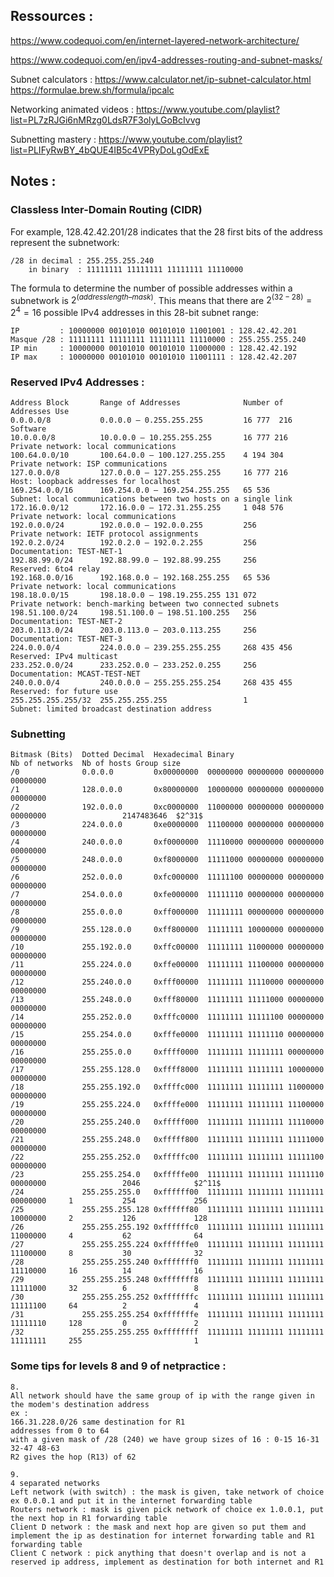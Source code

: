## Ressources : ##

https://www.codequoi.com/en/internet-layered-network-architecture/

https://www.codequoi.com/en/ipv4-addresses-routing-and-subnet-masks/

Subnet calculators : 
https://www.calculator.net/ip-subnet-calculator.html
https://formulae.brew.sh/formula/ipcalc

Networking animated videos : https://www.youtube.com/playlist?list=PL7zRJGi6nMRzg0LdsR7F3olyLGoBcIvvg

Subnetting mastery :
https://www.youtube.com/playlist?list=PLIFyRwBY_4bQUE4IB5c4VPRyDoLgOdExE

## Notes : ##


### Classless Inter-Domain Routing (CIDR)

For example, 128.42.42.201/28 indicates that the 28 first bits of the address represent the subnetwork:
```
/28 in decimal : 255.255.255.240
	in binary  : 11111111 11111111 11111111 11110000
```
 The formula to determine the number of possible addresses within a subnetwork is $2^(address length – mask)$. 
 This means that there are $2^(32-28) = 2^4 = 16$ possible IPv4 addresses in this 28-bit subnet range:

```
IP         : 10000000 00101010 00101010 11001001 : 128.42.42.201
Masque /28 : 11111111 11111111 11111111 11110000 : 255.255.255.240
IP min     : 10000000 00101010 00101010 11000000 : 128.42.42.192
IP max     : 10000000 00101010 00101010 11001111 : 128.42.42.207
```

### Reserved IPv4 Addresses :
```
Address Block		Range of Addresses				Number of Addresses	Use
0.0.0.0/8			0.0.0.0 – 0.255.255.255			16 777 	216			Software
10.0.0.0/8			10.0.0.0 – 10.255.255.255		16 777 216			Private network: local communications
100.64.0.0/10		100.64.0.0 – 100.127.255.255	4 194 304			Private network: ISP communications
127.0.0.0/8			127.0.0.0 – 127.255.255.255		16 777 216			Host: loopback addresses for localhost
169.254.0.0/16		169.254.0.0 – 169.254.255.255	65 536				Subnet: local communications between two hosts on a single link
172.16.0.0/12		172.16.0.0 – 172.31.255.255		1 048 576			Private network: local communications
192.0.0.0/24		192.0.0.0 – 192.0.0.255			256					Private network: IETF protocol assignments
192.0.2.0/24		192.0.2.0 – 192.0.2.255			256					Documentation: TEST-NET-1
192.88.99.0/24		192.88.99.0 – 192.88.99.255		256					Reserved: 6to4 relay
192.168.0.0/16		192.168.0.0 – 192.168.255.255	65 536				Private network: local communications
198.18.0.0/15		198.18.0.0 – 198.19.255.255	131 072					Private network: bench-marking between two connected subnets
198.51.100.0/24		198.51.100.0 – 198.51.100.255	256					Documentation: TEST-NET-2
203.0.113.0/24		203.0.113.0 – 203.0.113.255		256					Documentation: TEST-NET-3
224.0.0.0/4			224.0.0.0 – 239.255.255.255		268 435 456			Reserved: IPv4 multicast
233.252.0.0/24		233.252.0.0 – 233.252.0.255		256					Documentation: MCAST-TEST-NET
240.0.0.0/4			240.0.0.0 – 255.255.255.254		268 435 455			Reserved: for future use
255.255.255.255/32	255.255.255.255					1					Subnet: limited broadcast destination address
```

### Subnetting
```
Bitmask (Bits)	Dotted Decimal	Hexadecimal	Binary								Nb of networks	Nb of hosts	Group size
/0				0.0.0.0			0x00000000	00000000 00000000 00000000 00000000												
/1				128.0.0.0		0x80000000	10000000 00000000 00000000 00000000												
/2				192.0.0.0		0xc0000000	11000000 00000000 00000000 00000000					2147483646	$2^31$	
/3				224.0.0.0		0xe0000000	11100000 00000000 00000000 00000000
/4				240.0.0.0		0xf0000000	11110000 00000000 00000000 00000000
/5				248.0.0.0		0xf8000000	11111000 00000000 00000000 00000000
/6				252.0.0.0		0xfc000000	11111100 00000000 00000000 00000000
/7				254.0.0.0		0xfe000000	11111110 00000000 00000000 00000000
/8				255.0.0.0		0xff000000	11111111 00000000 00000000 00000000
/9				255.128.0.0		0xff800000	11111111 10000000 00000000 00000000
/10				255.192.0.0		0xffc00000	11111111 11000000 00000000 00000000
/11				255.224.0.0		0xffe00000	11111111 11100000 00000000 00000000
/12				255.240.0.0		0xfff00000	11111111 11110000 00000000 00000000
/13				255.248.0.0		0xfff80000	11111111 11111000 00000000 00000000
/14				255.252.0.0		0xfffc0000	11111111 11111100 00000000 00000000
/15				255.254.0.0		0xfffe0000	11111111 11111110 00000000 00000000
/16				255.255.0.0		0xffff0000	11111111 11111111 00000000 00000000
/17				255.255.128.0	0xffff8000	11111111 11111111 10000000 00000000
/18				255.255.192.0	0xffffc000	11111111 11111111 11000000 00000000
/19				255.255.224.0	0xffffe000	11111111 11111111 11100000 00000000
/20				255.255.240.0	0xfffff000	11111111 11111111 11110000 00000000
/21				255.255.248.0	0xfffff800	11111111 11111111 11111000 00000000
/22				255.255.252.0	0xfffffc00	11111111 11111111 11111100 00000000
/23				255.255.254.0	0xfffffe00	11111111 11111111 11111110 00000000					2046			$2^11$
/24				255.255.255.0	0xffffff00	11111111 11111111 11111111 00000000		1			254				256
/25				255.255.255.128	0xffffff80	11111111 11111111 11111111 10000000		2			126				128
/26				255.255.255.192	0xffffffc0	11111111 11111111 11111111 11000000		4			62				64	
/27				255.255.255.224	0xffffffe0	11111111 11111111 11111111 11100000		8			30				32
/28				255.255.255.240	0xfffffff0	11111111 11111111 11111111 11110000		16			14				16
/29				255.255.255.248	0xfffffff8	11111111 11111111 11111111 11111000		32			6				8
/30				255.255.255.252	0xfffffffc	11111111 11111111 11111111 11111100		64			2				4
/31				255.255.255.254	0xfffffffe	11111111 11111111 11111111 11111110		128			0				2
/32				255.255.255.255	0xffffffff	11111111 11111111 11111111 11111111		255							1 
```

### Some tips for levels 8 and 9 of netpractice :


```
8. 
All network should have the same group of ip with the range given in the modem's destination address
ex :
166.31.228.0/26 same destination for R1
addresses from 0 to 64
with a given mask of /28 (240) we have group sizes of 16 : 0-15 16-31 32-47 48-63 
R2 gives the hop (R13) of 62
```

```
9. 
4 separated networks
Left network (with switch) : the mask is given, take network of choice ex 0.0.0.1 and put it in the internet forwarding table
Routers network : mask is given pick network of choice ex 1.0.0.1, put the next hop in R1 forwarding table
Client D network : the mask and next hop are given so put them and implement the ip as destination for internet forwarding table and R1 forwarding table
Client C network : pick anything that doesn't overlap and is not a reserved ip address, implement as destination for both internet and R1
